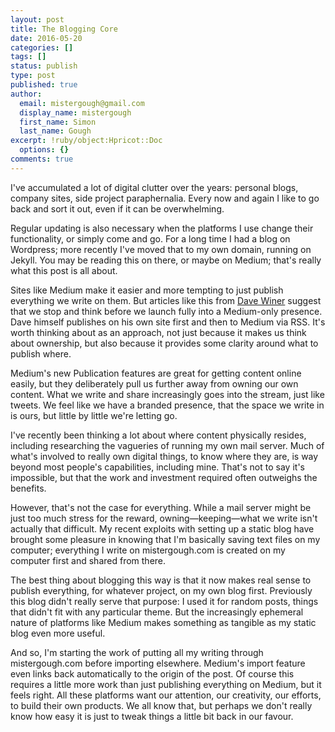 ```yaml
---
layout: post
title: The Blogging Core
date: 2016-05-20
categories: []
tags: []
status: publish
type: post
published: true
author:
  email: mistergough@gmail.com
  display_name: mistergough
  first_name: Simon
  last_name: Gough
excerpt: !ruby/object:Hpricot::Doc
  options: {}
comments: true
---
```

I've accumulated a lot of digital clutter over the years: personal blogs, company sites, side project paraphernalia. Every now and again I like to go back and sort it out, even if it can be overwhelming.

Regular updating is also necessary when the platforms I use change their functionality, or simply come and go. For a long time I had a blog on Wordpress; more recently I've moved that to my own domain, running on Jekyll. You may be reading this on there, or maybe on Medium; that's really what this post is all about.

Sites like Medium make it easier and more tempting to just publish everything we write on them. But articles like this from [Dave Winer](http://scripting.com/liveblog/users/davewiner/2016/01/20/0900.html) suggest that we stop and think before we launch fully into a Medium-only presence. Dave himself publishes on his own site first and then to Medium via RSS. It's worth thinking about as an approach, not just because it makes us think about ownership, but also because it provides some clarity around what to publish where.

Medium's new Publication features are great for getting content online easily, but they deliberately pull us further away from owning our own content. What we write and share increasingly goes into the stream, just like tweets. We feel like we have a branded presence, that the space we write in is ours, but little by little we're letting go.

I've recently been thinking a lot about where content physically resides, including researching the vagueries of running my own mail server. Much of what's involved to really own digital things, to know where they are, is way beyond most people's capabilities, including mine. That's not to say it's impossible, but that the work and investment required often outweighs the benefits.

However, that's not the case for everything. While a mail server might be just too much stress for the reward, owning—keeping—what we write isn't actually that difficult. My recent exploits with setting up a static blog have brought some pleasure in knowing that I'm basically saving text files on my computer; everything I write on mistergough.com is created on my computer first and shared from there.

The best thing about blogging this way is that it now makes real sense to publish everything, for whatever project, on my own blog first. Previously this blog didn't really serve that purpose: I used it for random posts, things that didn't fit with any particular theme. But the increasingly ephemeral nature of platforms like Medium makes something as tangible as my static blog even more useful.

And so, I'm starting the work of putting all my writing through mistergough.com before importing elsewhere. Medium's import feature even links back automatically to the origin of the post. Of course this requires a little more work than just publishing everything on Medium, but it feels right. All these platforms want our attention, our creativity, our efforts, to build their own products. We all know that, but perhaps we don't really know how easy it is just to tweak things a little bit back in our favour.